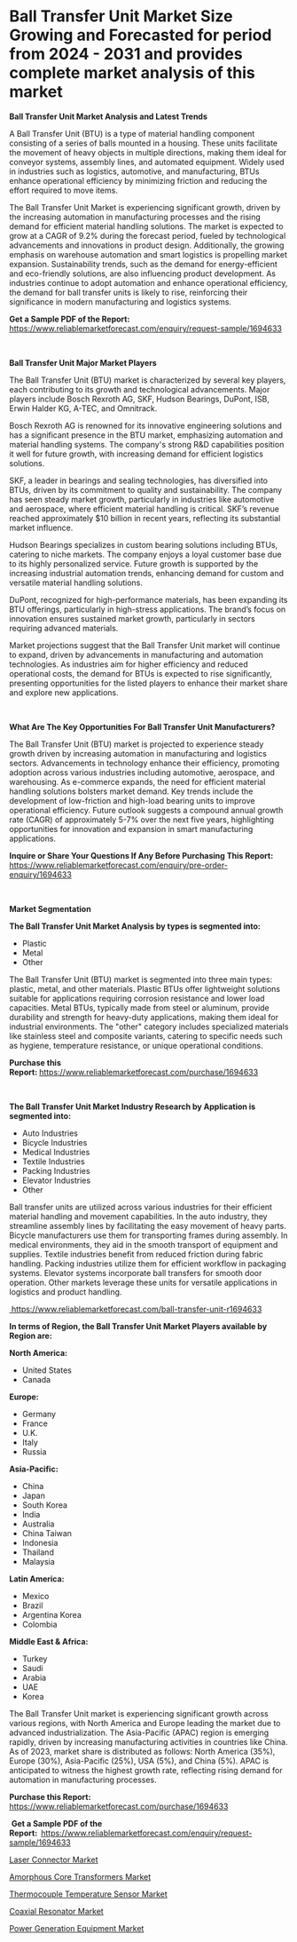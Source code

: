 <p><h1>Ball Transfer Unit Market Size Growing and Forecasted for period from 2024 - 2031 and provides complete market analysis of this market</h1></p><p><strong>Ball Transfer Unit Market Analysis and Latest Trends</strong></p>
<p><p>A Ball Transfer Unit (BTU) is a type of material handling component consisting of a series of balls mounted in a housing. These units facilitate the movement of heavy objects in multiple directions, making them ideal for conveyor systems, assembly lines, and automated equipment. Widely used in industries such as logistics, automotive, and manufacturing, BTUs enhance operational efficiency by minimizing friction and reducing the effort required to move items.</p><p>The Ball Transfer Unit Market is experiencing significant growth, driven by the increasing automation in manufacturing processes and the rising demand for efficient material handling solutions. The market is expected to grow at a CAGR of 9.2% during the forecast period, fueled by technological advancements and innovations in product design. Additionally, the growing emphasis on warehouse automation and smart logistics is propelling market expansion. Sustainability trends, such as the demand for energy-efficient and eco-friendly solutions, are also influencing product development. As industries continue to adopt automation and enhance operational efficiency, the demand for ball transfer units is likely to rise, reinforcing their significance in modern manufacturing and logistics systems.</p></p>
<p><strong>Get a Sample PDF of the Report:&nbsp;</strong> <a href="https://www.reliablemarketforecast.com/enquiry/request-sample/1694633?utm_campaign=1144&utm_medium=2&utm_source=Github&utm_content=ia&utm_term=06102024&utm_id=ball-transfer-unit">https://www.reliablemarketforecast.com/enquiry/request-sample/1694633</a></p>
<p>&nbsp;</p>
<p><strong>Ball Transfer Unit Major Market Players</strong></p>
<p><p>The Ball Transfer Unit (BTU) market is characterized by several key players, each contributing to its growth and technological advancements. Major players include Bosch Rexroth AG, SKF, Hudson Bearings, DuPont, ISB, Erwin Halder KG, A-TEC, and Omnitrack.</p><p>Bosch Rexroth AG is renowned for its innovative engineering solutions and has a significant presence in the BTU market, emphasizing automation and material handling systems. The company's strong R&D capabilities position it well for future growth, with increasing demand for efficient logistics solutions.</p><p>SKF, a leader in bearings and sealing technologies, has diversified into BTUs, driven by its commitment to quality and sustainability. The company has seen steady market growth, particularly in industries like automotive and aerospace, where efficient material handling is critical. SKF’s revenue reached approximately $10 billion in recent years, reflecting its substantial market influence.</p><p>Hudson Bearings specializes in custom bearing solutions including BTUs, catering to niche markets. The company enjoys a loyal customer base due to its highly personalized service. Future growth is supported by the increasing industrial automation trends, enhancing demand for custom and versatile material handling solutions.</p><p>DuPont, recognized for high-performance materials, has been expanding its BTU offerings, particularly in high-stress applications. The brand’s focus on innovation ensures sustained market growth, particularly in sectors requiring advanced materials.</p><p>Market projections suggest that the Ball Transfer Unit market will continue to expand, driven by advancements in manufacturing and automation technologies. As industries aim for higher efficiency and reduced operational costs, the demand for BTUs is expected to rise significantly, presenting opportunities for the listed players to enhance their market share and explore new applications.</p></p>
<p>&nbsp;</p>
<p><strong>What Are The Key Opportunities For Ball Transfer Unit Manufacturers?</strong></p>
<p><p>The Ball Transfer Unit (BTU) market is projected to experience steady growth driven by increasing automation in manufacturing and logistics sectors. Advancements in technology enhance their efficiency, promoting adoption across various industries including automotive, aerospace, and warehousing. As e-commerce expands, the need for efficient material handling solutions bolsters market demand. Key trends include the development of low-friction and high-load bearing units to improve operational efficiency. Future outlook suggests a compound annual growth rate (CAGR) of approximately 5-7% over the next five years, highlighting opportunities for innovation and expansion in smart manufacturing applications.</p></p>
<p><strong>Inquire or Share Your Questions If Any Before Purchasing This Report:</strong> <a href="https://www.reliablemarketforecast.com/enquiry/pre-order-enquiry/1694633?utm_campaign=1144&utm_medium=2&utm_source=Github&utm_content=ia&utm_term=06102024&utm_id=ball-transfer-unit">https://www.reliablemarketforecast.com/enquiry/pre-order-enquiry/1694633</a></p>
<p>&nbsp;</p>
<p><strong>Market Segmentation</strong></p>
<p><strong>The Ball Transfer Unit Market Analysis by types is segmented into:</strong></p>
<p><ul><li>Plastic</li><li>Metal</li><li>Other</li></ul></p>
<p><p>The Ball Transfer Unit (BTU) market is segmented into three main types: plastic, metal, and other materials. Plastic BTUs offer lightweight solutions suitable for applications requiring corrosion resistance and lower load capacities. Metal BTUs, typically made from steel or aluminum, provide durability and strength for heavy-duty applications, making them ideal for industrial environments. The "other" category includes specialized materials like stainless steel and composite variants, catering to specific needs such as hygiene, temperature resistance, or unique operational conditions.</p></p>
<p><strong>Purchase this Report:&nbsp;</strong><a href="https://www.reliablemarketforecast.com/purchase/1694633?utm_campaign=1144&utm_medium=2&utm_source=Github&utm_content=ia&utm_term=06102024&utm_id=ball-transfer-unit">https://www.reliablemarketforecast.com/purchase/1694633</a></p>
<p>&nbsp;</p>
<p><strong>The Ball Transfer Unit Market Industry Research by Application is segmented into:</strong></p>
<p><ul><li>Auto Industries</li><li>Bicycle Industries</li><li>Medical Industries</li><li>Textile Industries</li><li>Packing Industries</li><li>Elevator Industries</li><li>Other</li></ul></p>
<p><p>Ball transfer units are utilized across various industries for their efficient material handling and movement capabilities. In the auto industry, they streamline assembly lines by facilitating the easy movement of heavy parts. Bicycle manufacturers use them for transporting frames during assembly. In medical environments, they aid in the smooth transport of equipment and supplies. Textile industries benefit from reduced friction during fabric handling. Packing industries utilize them for efficient workflow in packaging systems. Elevator systems incorporate ball transfers for smooth door operation. Other markets leverage these units for versatile applications in logistics and product handling.</p></p>
<p><a href="https://www.reliablemarketforecast.com/ball-transfer-unit-r1694633?utm_campaign=1144&utm_medium=2&utm_source=Github&utm_content=ia&utm_term=06102024&utm_id=ball-transfer-unit">&nbsp;https://www.reliablemarketforecast.com/ball-transfer-unit-r1694633</a></p>
<p><strong>In terms of Region, the Ball Transfer Unit Market Players available by Region are:</strong></p>
<p>
    <p> <strong> North America: </strong>
        <ul>
            <li>United States</li>
            <li>Canada</li>
        </ul>
        </p> 
    <p> <strong> Europe: </strong>
        <ul>
            <li>Germany</li>
            <li>France</li>
            <li>U.K.</li>
            <li>Italy</li>
            <li>Russia</li>
        </ul>
        </p> 
    <p> <strong> Asia-Pacific: </strong>
        <ul>
            <li>China</li>
            <li>Japan</li>
            <li>South Korea</li>
            <li>India</li>
            <li>Australia</li>
            <li>China Taiwan</li>
            <li>Indonesia</li>
            <li>Thailand</li>
            <li>Malaysia</li>
        </ul>
        </p> 
    <p> <strong> Latin America: </strong>
        <ul>
            <li>Mexico</li>
            <li>Brazil</li>
            <li>Argentina Korea</li>
            <li>Colombia</li>
        </ul>
        </p> 
    <p> <strong> Middle East & Africa: </strong>
        <ul>
            <li>Turkey</li>
            <li>Saudi</li>
            <li>Arabia</li>
            <li>UAE</li>
            <li>Korea</li>
        </ul>
    </p>
    </p>
<p><p>The Ball Transfer Unit market is experiencing significant growth across various regions, with North America and Europe leading the market due to advanced industrialization. The Asia-Pacific (APAC) region is emerging rapidly, driven by increasing manufacturing activities in countries like China. As of 2023, market share is distributed as follows: North America (35%), Europe (30%), Asia-Pacific (25%), USA (5%), and China (5%). APAC is anticipated to witness the highest growth rate, reflecting rising demand for automation in manufacturing processes.</p></p>
<p><strong>Purchase this Report: </strong><a href="https://www.reliablemarketforecast.com/purchase/1694633?utm_campaign=1144&utm_medium=2&utm_source=Github&utm_content=ia&utm_term=06102024&utm_id=ball-transfer-unit">https://www.reliablemarketforecast.com/purchase/1694633</a></p>
<p>&nbsp;<strong>Get a Sample PDF of the Report:&nbsp;&nbsp;</strong><a href="https://www.reliablemarketforecast.com/enquiry/request-sample/1694633?utm_campaign=1144&utm_medium=2&utm_source=Github&utm_content=ia&utm_term=06102024&utm_id=ball-transfer-unit">https://www.reliablemarketforecast.com/enquiry/request-sample/1694633</a></p>
<p><strong></strong></p>
<p><p><a href="https://www.linkedin.com/pulse/strategic-roadmap-global-laser-connector-market-insights-wfyae?utm_campaign=1144&utm_medium=2&utm_source=Github&utm_content=ia&utm_term=06102024&utm_id=ball-transfer-unit">Laser Connector Market</a></p><p><a href="https://issuu.com/reportprime-2/docs/amorphous-core-transformers-market-_1ea99a73b8dece?utm_campaign=1144&utm_medium=2&utm_source=Github&utm_content=ia&utm_term=06102024&utm_id=ball-transfer-unit">Amorphous Core Transformers Market</a></p><p><a href="https://www.linkedin.com/pulse/thermocouple-temperature-sensor-market-size-segmentation-xipde?utm_campaign=1144&utm_medium=2&utm_source=Github&utm_content=ia&utm_term=06102024&utm_id=ball-transfer-unit">Thermocouple Temperature Sensor Market</a></p><p><a href="https://www.linkedin.com/pulse/coaxial-resonator-industry-resonance-51-amplification-dqxle?utm_campaign=1144&utm_medium=2&utm_source=Github&utm_content=ia&utm_term=06102024&utm_id=ball-transfer-unit">Coaxial Resonator Market</a></p><p><a href="https://issuu.com/reportprime-2/docs/power-generation-equipment-market-s_145e7a74892db7?utm_campaign=1144&utm_medium=2&utm_source=Github&utm_content=ia&utm_term=06102024&utm_id=ball-transfer-unit">Power Generation Equipment Market</a></p></p>